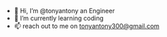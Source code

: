 - 👋 Hi, I’m @tonyantony an Engineer
- 🌱 I’m currently learning coding
- 📫 reach out to me on tonyantony300@gmail.com

<!---
tonyantony300/tonyantony300 is a ✨ special ✨ repository because its `README.md` (this file) appears on your GitHub profile.
You can click the Preview link to take a look at your changes.
--->
